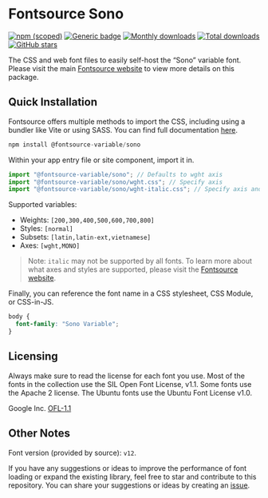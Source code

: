 # Fontsource Sono

[![npm (scoped)](https://img.shields.io/npm/v/@fontsource-variable/sono?color=brightgreen)](https://www.npmjs.com/package/@fontsource-variable/sono) [![Generic badge](https://img.shields.io/badge/fontsource-passing-brightgreen)](https://github.com/fontsource/fontsource) [![Monthly downloads](https://badgen.net/npm/dm/@fontsource-variable/sono)](https://github.com/fontsource/fontsource) [![Total downloads](https://badgen.net/npm/dt/@fontsource-variable/sono)](https://github.com/fontsource/fontsource) [![GitHub stars](https://img.shields.io/github/stars/fontsource/fontsource.svg?style=social&label=Star)](https://github.com/fontsource/fontsource/stargazers)

The CSS and web font files to easily self-host the “Sono” variable font. Please visit the main [Fontsource website](https://fontsource.org/fonts/sono) to view more details on this package.

## Quick Installation

Fontsource offers multiple methods to import the CSS, including using a bundler like Vite or using SASS. You can find full documentation [here](https://fontsource.org/docs/getting-started/introduction).

```javascript
npm install @fontsource-variable/sono
```

Within your app entry file or site component, import it in.

```javascript
import "@fontsource-variable/sono"; // Defaults to wght axis
import "@fontsource-variable/sono/wght.css"; // Specify axis
import "@fontsource-variable/sono/wght-italic.css"; // Specify axis and style
```

Supported variables:
- Weights: `[200,300,400,500,600,700,800]`
- Styles: `[normal]`
- Subsets: `[latin,latin-ext,vietnamese]`
- Axes: `[wght,MONO]`

> Note: `italic` may not be supported by all fonts. To learn more about what axes and styles are supported, please visit the [Fontsource website](https://fontsource.org/fonts/sono).

Finally, you can reference the font name in a CSS stylesheet, CSS Module, or CSS-in-JS.

```css
body {
  font-family: "Sono Variable";
}
```

## Licensing
Always make sure to read the license for each font you use. Most of the fonts in the collection use the SIL Open Font License, v1.1. Some fonts use the Apache 2 license. The Ubuntu fonts use the Ubuntu Font License v1.0.

Google Inc.
[OFL-1.1](http://scripts.sil.org/OFL)

## Other Notes
Font version (provided by source): `v12`.

If you have any suggestions or ideas to improve the performance of font loading or expand the existing library, feel free to star and contribute to this repository. You can share your suggestions or ideas by creating an [issue](https://github.com/fontsource/fontsource/issues).